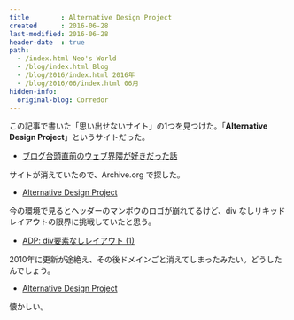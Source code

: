 ```yaml
---
title        : Alternative Design Project
created      : 2016-06-28
last-modified: 2016-06-28
header-date  : true
path:
  - /index.html Neo's World
  - /blog/index.html Blog
  - /blog/2016/index.html 2016年
  - /blog/2016/06/index.html 06月
hidden-info:
  original-blog: Corredor
---
```


この記事で書いた「思い出せないサイト」の1つを見つけた。「__Alternative Design Project__」というサイトだった。

- [ブログ台頭直前のウェブ界隈が好きだった話](/blog/2016/02/16-01.html)

サイトが消えていたので、Archive.org で探した。

- [Alternative Design Project](https://web.archive.org/web/20090216152814/http://adp.daa.jp/)

今の環境で見るとヘッダーのマンボウのロゴが崩れてるけど、div なしリキッドレイアウトの限界に挑戦していたと思う。

- [ADP: div要素なしレイアウト (1)](https://web.archive.org/web/20090311005058/http://adp.daa.jp/archives/000309.html)

2010年に更新が途絶え、その後ドメインごと消えてしまったみたい。どうしたんでしょう。

- [Alternative Design Project](https://web.archive.org/web/20130930025318/http://adp.daa.jp/)

懐かしい。
